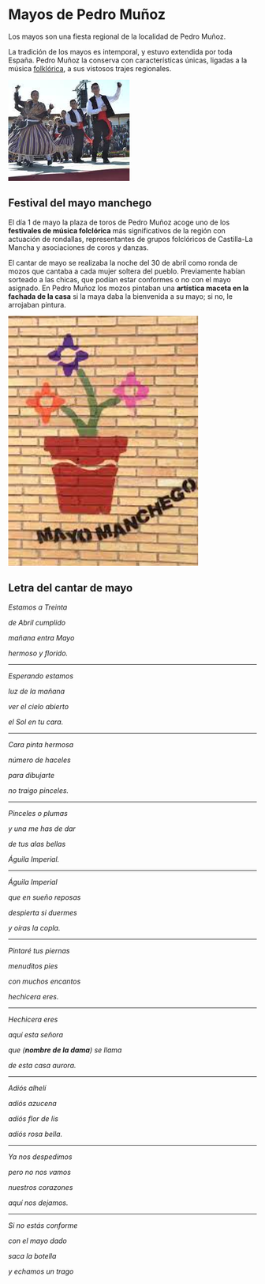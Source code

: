 # Mayos de Pedro Muñoz

Los mayos son una fiesta regional de la localidad de Pedro Muñoz.

La tradición de los mayos es intemporal, y estuvo extendida por toda España. Pedro Muñoz la conserva con características únicas, ligadas a la música [folklórica](https://www.google.com/search?q=folklorica&rlz=1C1CHBF_esES1015ES1015&oq=folklorica&aqs=chrome..69i57j0i512j0i10i512j46i512j0i10i512l2j0i512l2j0i10i512l2.5163j1j7&sourceid=chrome&ie=UTF-8), a sus vistosos trajes regionales.

![](https://github.com/gbernalr/Mecatronica-2022-2023/blob/main/resources/ole.jpg)

## Festival del mayo manchego

El día 1 de mayo la plaza de toros de Pedro Muñoz acoge uno de los **festivales de música folclórica** más significativos de la región con actuación de rondallas, representantes de grupos folclóricos de Castilla-La Mancha y asociaciones de coros y danzas.

El cantar de mayo se realizaba la noche del 30 de abril como ronda de mozos que cantaba a cada mujer soltera del pueblo. Previamente habían sorteado a las chicas, que podían estar conformes o no con el mayo asignado. En Pedro Muñoz los mozos pintaban una **artística maceta en la fachada de la casa** si la maya daba la bienvenida a su mayo; si no, le arrojaban pintura.

![](https://github.com/gbernalr/Mecatronica-2022-2023/blob/main/resources/maceta.png)

## Letra del cantar de mayo

*Estamos a Treinta*

*de Abril cumplido*

*mañana entra Mayo*

*hermoso y florido.*

-------------


*Esperando estamos*

*luz de la mañana*

*ver el cielo abierto*

*el Sol en tu cara.*

-------------

*Cara pinta hermosa*

*número de haceles*

*para dibujarte*

*no traigo pinceles.*

-------------

*Pinceles o plumas*

*y una me has de dar*

*de tus alas bellas*

*Águila Imperial.*

-------------

*Águila Imperial*

*que en sueño reposas*

*despierta si duermes*

*y oíras la copla.*

-------------

*Pintaré tus piernas*

*menuditos pies*

*con muchos encantos*

*hechicera eres.*

-------------

*Hechicera eres*

*aquí esta señora*

*que (**nombre de la dama**) se llama*

*de esta casa aurora.*

-------------

*Adiós alhelí*

*adiós azucena*

*adiós flor de lis*

*adiós rosa bella.*

-------------

*Ya nos despedimos*

*pero no nos vamos*

*nuestros corazones*

*aquí nos dejamos.*

-------------

*Si no estás conforme*

*con el mayo dado*

*saca la botella*

*y echamos un trago*
